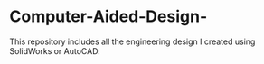 # Computer-Aided-Design-
This repository includes all the engineering design I created using SolidWorks or AutoCAD. 
